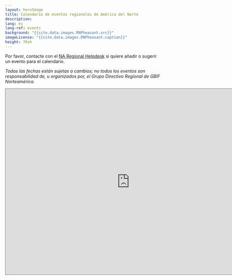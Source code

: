 ```yaml
---
layout: heroImage
title: Calendario de eventos regionales de América del Norte
description:
lang: es
lang-ref: events
background: "{{site.data.images.RNPheasant.src}}"
imageLicense: "{{site.data.images.RNPheasant.caption}}"
height: 70vh
---
```


<!-- Support User Time Zone in Embedded Google Calendar -->
<!-- https://stackoverflow.com/questions/31821974/support-user-time-zone-in-embedded-google-calendar -->

<script src="https://cdnjs.cloudflare.com/ajax/libs/jstimezonedetect/1.0.7/jstz.js" integrity="sha512-gPgCxBK1xjsllNvxhv6tdK4IU2lH7c5a/O9kg9y73K1+hDC4TUlkHz0pLfL6jyS7RrghnscJutlzvAiAojHh+w==" crossorigin="anonymous"></script>

Por favor, contacte con el [NA Regional Helpdesk](mailto:gbif.na.helpdesk@gmail.com) si quiere añadir o sugerir un evento para el calendario.

*Todas las fechas están sujetas a cambios; no todos los eventos son responsabilidad de, u organizados por, el Grupo Directivo Regional de GBIF Norteamérica.*

<div id="calendar-container">
  <iframe src="https://calendar.google.com/calendar/embed?height=600&hl=es&wkst=1&bgcolor=%23ffffff&ctz=America%2FLos_Angeles&src=Z2JpZi5uYS5oZWxwZGVza0BnbWFpbC5jb20&src=YWRkcmVzc2Jvb2sjY29udGFjdHNAZ3JvdXAudi5jYWxlbmRhci5nb29nbGUuY29t&src=ZW4uY2FuYWRpYW4jaG9saWRheUBncm91cC52LmNhbGVuZGFyLmdvb2dsZS5jb20&src=ZW4ubWV4aWNhbiNob2xpZGF5QGdyb3VwLnYuY2FsZW5kYXIuZ29vZ2xlLmNvbQ&src=ZW4udXNhI2hvbGlkYXlAZ3JvdXAudi5jYWxlbmRhci5nb29nbGUuY29t&color=%23039BE5&color=%2333B679&color=%234285F4&color=%237CB342&color=%230B8043" style="border:solid 1px #777" width="800" height="600" frameborder="0" scrolling="no"></iframe>
</div>

<script type="text/javascript">
  var timezone = jstz.determine();
  var pref = '<iframe src="https://calendar.google.com/calendar/embed?height=600&hl=es&wkst=1&bgcolor=%23ffffff&src=Z2JpZi5uYS5oZWxwZGVza0BnbWFpbC5jb20&src=YWRkcmVzc2Jvb2sjY29udGFjdHNAZ3JvdXAudi5jYWxlbmRhci5nb29nbGUuY29t&src=ZW4uY2FuYWRpYW4jaG9saWRheUBncm91cC52LmNhbGVuZGFyLmdvb2dsZS5jb20&src=ZW4ubWV4aWNhbiNob2xpZGF5QGdyb3VwLnYuY2FsZW5kYXIuZ29vZ2xlLmNvbQ&src=ZW4udXNhI2hvbGlkYXlAZ3JvdXAudi5jYWxlbmRhci5nb29nbGUuY29t&color=%23039BE5&color=%2333B679&color=%234285F4&color=%237CB342&color=%230B8043&ctz=';
  var suff = '" style="border:solid 1px #777" width="800" height="600" frameborder="0" scrolling="no"></iframe>';
  var iframe_html = pref + timezone.name() + suff;
  document.getElementById('calendar-container').innerHTML = iframe_html;
</script>
